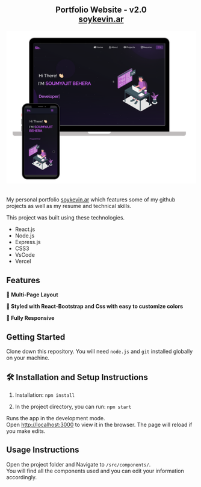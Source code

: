 <h2 align="center">
  Portfolio Website - v2.0<br/>
  <a href="https://soykevin.ar/" target="_blank">soykevin.ar</a>
</h2>
<div align="center">
  <img alt="Demo" src="./Images/readme-img1.png" />
</div>

<br/>

My personal portfolio <a href="https://soykevin.ar/" target="_blank">soykevin.ar</a> which features some of my github projects as well as my resume and technical skills.<br/>

This project was built using these technologies.

- React.js
- Node.js
- Express.js
- CSS3
- VsCode
- Vercel

## Features

**📖 Multi-Page Layout**

**🎨 Styled with React-Bootstrap and Css with easy to customize colors**

**📱 Fully Responsive**

## Getting Started

Clone down this repository. You will need `node.js` and `git` installed globally on your machine.

## 🛠 Installation and Setup Instructions

1. Installation: `npm install`

2. In the project directory, you can run: `npm start`

Runs the app in the development mode.\
Open [http://localhost:3000](http://localhost:3000) to view it in the browser.
The page will reload if you make edits.

## Usage Instructions

Open the project folder and Navigate to `/src/components/`. <br/>
You will find all the components used and you can edit your information accordingly.
